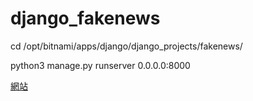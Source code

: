 # django_fakenews

cd /opt/bitnami/apps/django/django_projects/fakenews/

python3 manage.py runserver 0.0.0.0:8000


[網站](http://13.209.141.139:8000)
